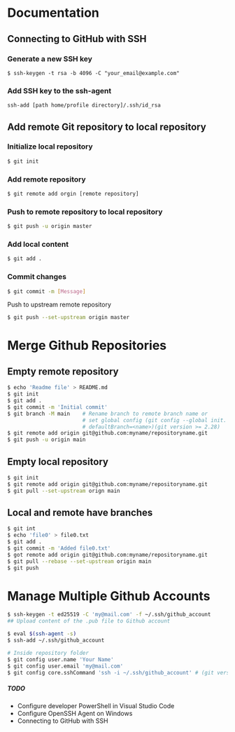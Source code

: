 # Documentation

## Connecting to GitHub with SSH
### Generate a new SSH key
```
$ ssh-keygen -t rsa -b 4096 -C "your_email@example.com"
```
### Add SSH key to the ssh-agent
```
ssh-add [path home/profile directory]/.ssh/id_rsa
```

## Add remote Git repository to local repository
### Initialize local repository
```bash
$ git init
```
### Add remote repository
```bash
$ git remote add orgin [remote repository]
```
### Push to remote repository to local repository
```bash
$ git push -u origin master
```
### Add local content
```bash
$ git add .
```
### Commit changes
```bash
$ git commit -m [Message]
```
Push to upstream remote repository
```bash
$ git push --set-upstream origin master
```


# Merge Github Repositories
## Empty remote repository
```bash
$ echo 'Readme file' > README.md
$ git init
$ git add .
$ git commit -m 'Initial commit'
$ git branch -M main    # Rename branch to remote branch name or
                        # set global config (git config --global init.
                        # defaultBranch=<name>)(git version >= 2.28)
$ git remote add origin git@github.com:myname/repositoryname.git
$ git push -u origin main
```

## Empty local repository
```bash
$ git init
$ git remote add origin git@github.com:myname/repositoryname.git
$ git pull --set-upstream orign main

```

## Local and remote have branches
```bash
$ git int
$ echo 'file0' > file0.txt
$ git add .
$ git commit -m 'Added file0.txt'
$ got remote add origin git@github.com:myname/repositoryname.git
$ git pull --rebase --set-upstream origin main
$ git push
```

# Manage Multiple Github Accounts
```bash
$ ssh-keygen -t ed25519 -C 'my@mail.com' -f ~/.ssh/github_account
## Upload content of the .pub file to Github account

$ eval $(ssh-agent -s)
$ ssh-add ~/.ssh/github_account

# Inside repository folder
$ git config user.name 'Your Name'
$ git config user.email 'my@mail.com'
$ git config core.sshCommand 'ssh -i ~/.ssh/github_account' # (git version >= 2.10.0)
```
##### TODO
* Configure developer PowerShell in Visual Studio Code
* Configure OpenSSH Agent on Windows
* Connecting to GitHub with SSH

